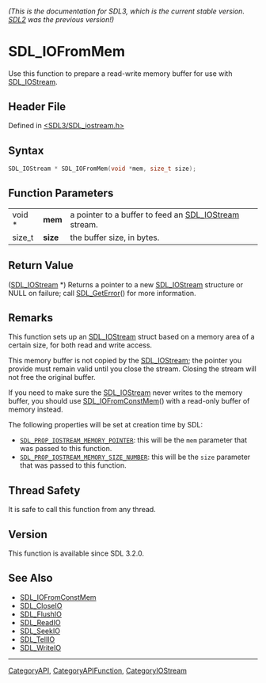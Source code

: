 ###### (This is the documentation for SDL3, which is the current stable version. [SDL2](https://wiki.libsdl.org/SDL2/) was the previous version!)
# SDL_IOFromMem

Use this function to prepare a read-write memory buffer for use with [SDL_IOStream](SDL_IOStream).

## Header File

Defined in [<SDL3/SDL_iostream.h>](https://github.com/libsdl-org/SDL/blob/main/include/SDL3/SDL_iostream.h)

## Syntax

```c
SDL_IOStream * SDL_IOFromMem(void *mem, size_t size);
```

## Function Parameters

|        |          |                                                                       |
| ------ | -------- | --------------------------------------------------------------------- |
| void * | **mem**  | a pointer to a buffer to feed an [SDL_IOStream](SDL_IOStream) stream. |
| size_t | **size** | the buffer size, in bytes.                                            |

## Return Value

([SDL_IOStream](SDL_IOStream) *) Returns a pointer to a new
[SDL_IOStream](SDL_IOStream) structure or NULL on failure; call
[SDL_GetError](SDL_GetError)() for more information.

## Remarks

This function sets up an [SDL_IOStream](SDL_IOStream) struct based on a
memory area of a certain size, for both read and write access.

This memory buffer is not copied by the [SDL_IOStream](SDL_IOStream); the
pointer you provide must remain valid until you close the stream. Closing
the stream will not free the original buffer.

If you need to make sure the [SDL_IOStream](SDL_IOStream) never writes to
the memory buffer, you should use
[SDL_IOFromConstMem](SDL_IOFromConstMem)() with a read-only buffer of
memory instead.

The following properties will be set at creation time by SDL:

- [`SDL_PROP_IOSTREAM_MEMORY_POINTER`](SDL_PROP_IOSTREAM_MEMORY_POINTER):
  this will be the `mem` parameter that was passed to this function.
- [`SDL_PROP_IOSTREAM_MEMORY_SIZE_NUMBER`](SDL_PROP_IOSTREAM_MEMORY_SIZE_NUMBER):
  this will be the `size` parameter that was passed to this function.

## Thread Safety

It is safe to call this function from any thread.

## Version

This function is available since SDL 3.2.0.

## See Also

- [SDL_IOFromConstMem](SDL_IOFromConstMem)
- [SDL_CloseIO](SDL_CloseIO)
- [SDL_FlushIO](SDL_FlushIO)
- [SDL_ReadIO](SDL_ReadIO)
- [SDL_SeekIO](SDL_SeekIO)
- [SDL_TellIO](SDL_TellIO)
- [SDL_WriteIO](SDL_WriteIO)

----
[CategoryAPI](CategoryAPI), [CategoryAPIFunction](CategoryAPIFunction), [CategoryIOStream](CategoryIOStream)

